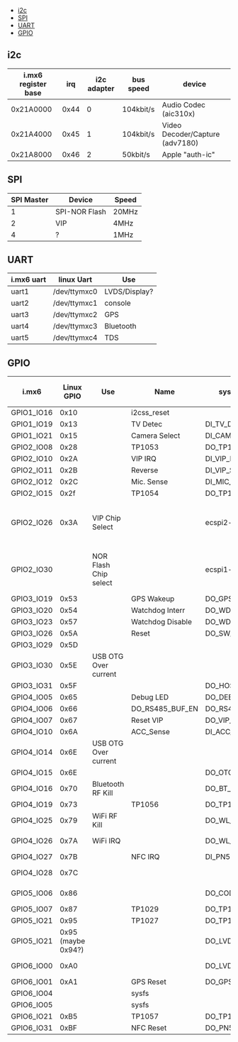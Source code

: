 - [i2c](#i2c)
- [SPI](#spi)
- [UART](#uart)
- [GPIO](#gpio)

## i2c

| i.mx6 register base | irq  | i2c adapter | bus speed | device                          |
|---------------------|------|-------------|-----------|---------------------------------|
| 0x21A0000           | 0x44 | 0           | 104kbit/s | Audio Codec (aic310x)           |
| 0x21A4000           | 0x45 | 1           | 104kbit/s | Video Decoder/Capture (adv7180) |
| 0x21A8000           | 0x46 | 2           | 50kbit/s  | Apple "auth-ic"                 |

## SPI

| SPI Master | Device        | Speed |
|------------|---------------|-------|
| 1          | SPI-NOR Flash | 20MHz |
| 2          | VIP           | 4MHz  |
| 4          | ?             | 1MHz  |


## UART
| i.mx6 uart | linux Uart   | Use           |
|------------|--------------|---------------|
| uart1      | /dev/ttymxc0 | LVDS/Display? |
| uart2      | /dev/ttymxc1 | console       |
| uart3      | /dev/ttymxc2 | GPS           |
| uart4      | /dev/ttymxc3 | Bluetooth     |
| uart5      | /dev/ttymxc4 | TDS           |

## GPIO


| i.mx6      | Linux GPIO         | Use                   | Name             | sysfs_name      | active low | initial value | direction | direction may change | Notes                                                                      |
|------------|--------------------|-----------------------|------------------|-----------------|------------|---------------|-----------|----------------------|----------------------------------------------------------------------------|
| GPIO1_IO16 | 0x10               |                       | i2css_reset      |                 |            |               |           |                      | Apple auth-ic                                                              |
| GPIO1_IO19 | 0x13               |                       | TV Detec         | DI_TV_DET       | 0          | 0             | 1         | 1                    |                                                                            |
| GPIO1_IO21 | 0x15               |                       | Camera Select    | DI_CAMERA_SEL   | 0          | 0             | 1         | 1                    |                                                                            |
| GPIO2_IO08 | 0x28               |                       | TP1053           | DO_TP1053       | 0          | 0             | 0         | 1                    |                                                                            |
| GPIO2_IO10 | 0x2A               |                       | VIP IRQ          | DI_VIP_IRQ      | 1          | 1             | 1         | 1                    |                                                                            |
| GPIO2_IO11 | 0x2B               |                       | Reverse          | DI_VIP_SHIFTR   | 1          | 0             | 1         | 1                    |                                                                            |
| GPIO2_IO12 | 0x2C               |                       | Mic. Sense       | DI_MIC_SENSE    | 0          | 0             | 1         | 1                    |                                                                            |
| GPIO2_IO15 | 0x2f               |                       | TP1054           | DO_TP1054       | 0          | 0             | 0         | 1                    |                                                                            |
| GPIO2_IO26 | 0x3A               | VIP Chip Select       |                  | ecspi2-ss0      |            | 1             | 0         |                      | Seen in mx6q_cmu_board_init. Pad set to alt function with iomux GPIO2_IO26 |
| GPIO2_IO30 |                    | NOR Flash Chip select |                  | ecspi1-ss0      |            | 1             | 0         |                      | Seen in mx6q_cmu_board_init. Pad set to alt function with iomux GPIO2_IO30 |
| GPIO3_IO19 | 0x53               |                       | GPS Wakeup       | DO_GPS_WAKEUP   | 0          | 0             | 0         | 1                    |                                                                            |
| GPIO3_IO20 | 0x54               |                       | Watchdog Interr  | DO_WDI          | 0          | 0             | 0         | 1                    |                                                                            |
| GPIO3_IO23 | 0x57               |                       | Watchdog Disable | DO_WDI_DISABLE  | 0          | 1             | 0         | 1                    |                                                                            |
| GPIO3_IO26 | 0x5A               |                       | Reset            | DO_SW_RESET     | 1          | 1             | 0         | 1                    |                                                                            |
| GPIO3_IO29 | 0x5D               |                       |                  |                 |            |               |           |                      | chip select??                                                              |
| GPIO3_IO30 | 0x5E               | USB OTG Over current  |                  |                 |            |               |           |                      | usb_oc.ko                                                                  |
| GPIO3_IO31 | 0x5F               |                       |                  | DO_HOST1_PWR    |            |               |           |                      | USB                                                                        |
| GPIO4_IO05 | 0x65               |                       | Debug LED        | DO_DEBUG_LED    | 0          | 0             | 0         | 1                    |                                                                            |
| GPIO4_IO06 | 0x66               |                       | DO_RS485_BUF_EN  | DO_RS485_BUF_EN | 0          | 0             | 0         | 1                    |                                                                            |
| GPIO4_IO07 | 0x67               |                       | Reset VIP        | DO_VIP_RESET    | 1          | 1             | 0         | 1                    |                                                                            |
| GPIO4_IO10 | 0x6A               |                       | ACC_Sense        | DI_ACC_SENSE    | 1          | 1             | 1         | 1                    |                                                                            |
| GPIO4_IO14 | 0x6E               | USB OTG Over current  |                  |                 |            |               |           |                      | usb_oc.ko                                                                  |
| GPIO4_IO15 | 0x6E               |                       |                  | DO_OTG_PWR      |            |               |           |                      |                                                                            |
| GPIO4_IO16 | 0x70               | Bluetooth RF Kill     |                  | DO_BT_EN        |            |               |           |                      | Seen in mx6q_cmu_board_init                                                |
| GPIO4_IO19 | 0x73               |                       | TP1056           | DO_TP1056       | 0          | 0             | 0         | 1                    |                                                                            |
| GPIO4_IO25 | 0x79               | WiFi RF Kill          |                  | DO_WL_EN        |            |               |           |                      | Seen in mx6q_cmu_board_init                                                |
| GPIO4_IO26 | 0x7A               | WiFi IRQ              |                  | DO_WL_IRQ       |            |               |           |                      | Seen in mx6q_cmu_board_init                                                |
| GPIO4_IO27 | 0x7B               |                       | NFC IRQ          | DI_PN512_IRQ    | 1          | 0             | 1         | 1                    |                                                                            |
| GPIO4_IO28 | 0x7C               |                       |                  |                 |            |               |           |                      | Seen in mx6q_cmu_board_init                                                |
| GPIO5_IO06 | 0x86               |                       |                  | DO_CODEC_RESET  |            | 0             | 0         |                      | Seen in mx6q_cmu_board_init                                                |
| GPIO5_IO07 | 0x87               |                       | TP1029           | DO_TP1029       | 0          | 0             | 0         | 1                    |                                                                            |
| GPIO5_IO21 | 0x95               |                       | TP1027           | DO_TP1027       | 0          | 0             | 0         | 1                    |                                                                            |
| GPIO5_IO21 | 0x95 (maybe 0x94?) |                       |                  | DO_LVDS_PWRDWN  |            | 1             | 0         |                      | Seen in mx6q_cmu_board_init                                                |
| GPIO6_IO00 | 0xA0               |                       |                  | DO_LVDS_MS      |            | 1             | 0         |                      | Seen in mx6q_cmu_board_init                                                |
| GPIO6_IO01 | 0xA1               |                       | GPS Reset        | DO_GPS_RESET    | 0          | 0             | 0         | 1                    |                                                                            |
| GPIO6_IO04 |                    |                       | sysfs            |                 |            |               |           |                      |                                                                            |
| GPIO6_IO05 |                    |                       | sysfs            |                 |            |               |           |                      |                                                                            |
| GPIO6_IO21 | 0xB5               |                       | TP1057           | DO_TP1057       | 0          | 0             | 0         | 1                    |                                                                            |
| GPIO6_IO31 | 0xBF               |                       | NFC Reset        | DO_PN512_RST    | 1          | 1             | 0         | 1                    |                                                                            |
